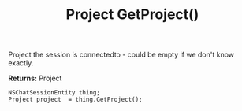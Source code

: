 ﻿---
uid: crmscript_ref_NSChatSessionEntity_GetProject
title: Project GetProject()
intellisense: NSChatSessionEntity.GetProject
keywords: NSChatSessionEntity, GetProject
so.topic: reference
---

Project the session is connectedto - could be empty if we don't know exactly.

**Returns:** Project


```crmscript
NSChatSessionEntity thing;
Project project  = thing.GetProject();
```


